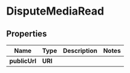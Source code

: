

# DisputeMediaRead



## Properties

| Name | Type | Description | Notes |
|------------ | ------------- | ------------- | -------------|
|**publicUrl** | **URI** |  |  |



